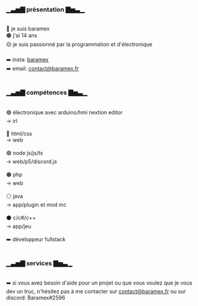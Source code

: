 <h3>▁▃▅▇ présentation ▇▅▃▁</h3><br/>
🔴 je suis baramex<br/>
🟠 j'ai 14 ans<br/>
🟡 je suis passionné par la programmation et d'électronique<br/><br/>
➡️ insta: <a href="https://www.instagram.com/baramex/" target="_blank">baramex</a><br/>
➡️ email: <a href="mailto:contact@baramex.fr">contact@baramex.fr</a><br/><br/>
<h3>▁▃▅▇ compétences ▇▅▃▁</h3><br/>
🟢 électronique avec arduino/hmi nextion editor<br/>
-> irl<br/><br/>
🔵 html/css<br/>
-> web<br/><br/>
🟣 node js/js/ts<br/>
-> web/p5/discord.js<br/><br/>
🟤 php<br/>
-> web<br/><br/>
⚪ java<br/>
-> app/plugin et mod mc<br/><br/>
⚫ c/c#/c++<br/>
-> app/jeu<br/><br/>
➡️ développeur fullstack<br/><br/>
<h3>▁▃▅▇ services ▇▅▃▁</h3><br/>
➡️ si vous avez besoin d'aide pour un projet ou que vous voulez que je vous dev un truc, n'hésitez pas à me contacter sur <a href="mailto:contact@baramex.fr">contact@baramex.fr</a> ou sur discord: Baramex#2596
